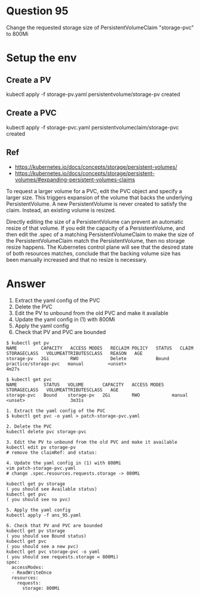 # Question 95

Change the requested storage size of PersistentVolumeClaim "storage-pvc" to 800Mi

# Setup the env
## Create a PV
kubectl apply -f storage-pv.yaml 
persistentvolume/storage-pv created

## Create a PVC
kubectl apply -f storage-pvc.yaml 
persistentvolumeclaim/storage-pvc created

## Ref
- https://kubernetes.io/docs/concepts/storage/persistent-volumes/
- https://kubernetes.io/docs/concepts/storage/persistent-volumes/#expanding-persistent-volumes-claims

To request a larger volume for a PVC, edit the PVC object and specify a larger size. This triggers expansion of the volume that backs the underlying PersistentVolume. A new PersistentVolume is never created to satisfy the claim. Instead, an existing volume is resized.

Directly editing the size of a PersistentVolume can prevent an automatic resize of that volume. If you edit the capacity of a PersistentVolume, and then edit the .spec of a matching PersistentVolumeClaim to make the size of the PersistentVolumeClaim match the PersistentVolume, then no storage resize happens. The Kubernetes control plane will see that the desired state of both resources matches, conclude that the backing volume size has been manually increased and that no resize is necessary.


# Answer

1. Extract the yaml config of the PVC
2. Delete the PVC
3. Edit the PV to unbound from the old PVC and make it available
4. Update the yaml config in (1) with 800Mi
5. Apply the yaml config
6. Check that PV and PVC are bounded

```
$ kubectl get pv
NAME         CAPACITY   ACCESS MODES   RECLAIM POLICY   STATUS   CLAIM                  STORAGECLASS   VOLUMEATTRIBUTESCLASS   REASON   AGE
storage-pv   2Gi        RWO            Delete           Bound    practice/storage-pvc   manual         <unset>                          4m27s

$ kubectl get pvc
NAME          STATUS   VOLUME       CAPACITY   ACCESS MODES   STORAGECLASS   VOLUMEATTRIBUTESCLASS   AGE
storage-pvc   Bound    storage-pv   2Gi        RWO            manual         <unset>                 3m31s

1. Extract the yaml config of the PVC
$ kubectl get pvc -o yaml > patch-storage-pvc.yaml

2. Delete the PVC
kubectl delete pvc storage-pvc

3. Edit the PV to unbound from the old PVC and make it available
kubectl edit pv storage-pv
# remove the claimRef: and status:

4. Update the yaml config in (1) with 800Mi
vim patch-storage-pvc.yaml
# change .spec.resources.requests.storage -> 800Mi

kubectl get pv storage
( you should see Available status)
kubectl get pvc 
( you should see no pvc)

5. Apply the yaml config
kubectl apply -f ans_95.yaml

6. Check that PV and PVC are bounded
kubectl get pv storage
( you should see Bound status)
kubectl get pvc 
( you should see a new pvc)
kubectl get pvc storage-pvc -o yaml
( you should see requests.storage = 800Mi)
spec:
  accessModes:
  - ReadWriteOnce
  resources:
    requests:
      storage: 800Mi

```

